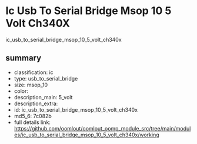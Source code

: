 # Ic Usb To Serial Bridge Msop 10 5 Volt Ch340X  
ic_usb_to_serial_bridge_msop_10_5_volt_ch340x  
 
## summary 
* classification: ic
* type: usb_to_serial_bridge
* size: msop_10
* color: 
* description_main: 5_volt
* description_extra: 
* id: ic_usb_to_serial_bridge_msop_10_5_volt_ch340x
* md5_6: 7c082b
* full details link: https://github.com/oomlout/oomlout_oomp_module_src/tree/main/modules/ic_usb_to_serial_bridge_msop_10_5_volt_ch340x/working






